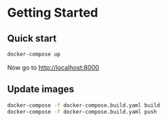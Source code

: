 # Getting Started

## Quick start

```bash
docker-compose up
```
Now go to [http://localhost:8000](http://localhost:8000)

## Update images

```bash
docker-compose -f docker-compose.build.yaml build
docker-compose -f docker-compose.build.yaml push
```

